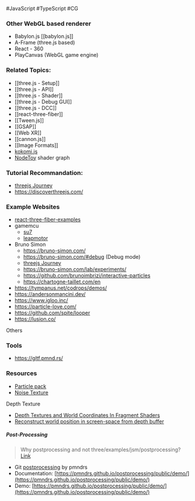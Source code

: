 #JavaScript #TypeScript #CG 

### Other WebGL based renderer
-   Babylon.js [[babylon.js]]
-   A-Frame (three.js based)
-   React - 360
-   PlayCanvas (WebGL game engine)

### Related Topics:
- [[three.js - Setup]]
- [[three.js - API]]
- [[three.js - Shader]]
- [[three.js - Debug GUI]]
- [[three.js - DCC]]
- [[react-three-fiber]]
- [[Tween.js]]
- [[GSAP]]
- [[Web XR]]
- [[cannon.js]]
- [[Image Formats]]
- [kokomi.js](https://github.com/alphardex/kokomi.js)
- [NodeToy](https://app.nodetoy.co/files) shader graph
### Tutorial Recommandation: 
- [threejs Journey](https://threejs-journey.com/)
- https://discoverthreejs.com/
### Example Websites
- [react-three-fiber-examples](https://r3f.docs.pmnd.rs/getting-started/examples)
- gamemcu
	- [su7](https://gamemcu.com/su7/)
	- [leapmotor](https://c16-3d.leapmotor.cn/)
- Bruno Simon
	- https://bruno-simon.com/
	- https://bruno-simon.com/#debug (Debug mode) 
	- [threejs Journey](https://threejs-journey.com/)
	- https://bruno-simon.com/lab/experiments/
	- https://github.com/brunoimbrizi/interactive-particles
	- https://chartogne-taillet.com/en
- https://tympanus.net/codrops/demos/
- https://andersonmancini.dev/
- https://www.igloo.inc/
- https://particle-love.com/ 
- https://github.com/spite/looper
- https://lusion.co/

Others

### Tools
- https://gltf.pmnd.rs/
### Resources
- [Particle pack](https://www.kenney.nl/assets/particle-pack)
- [Noise Texture](http://kitfox.com/projects/perlinNoiseMaker/)

Depth Texture
- [Depth Textures and World Coordinates In Fragment Shaders](https://www.thefrontdev.co.uk/post-processing-in-react-three-fiber-depth-textures-and-world-coordinates-in-fragment-shaders)
- [Reconstruct world position in screen-space from depth buffer](https://discourse.threejs.org/t/reconstruct-world-position-in-screen-space-from-depth-buffer/5532)

##### Post-Processing
> Why postprocessing and not three/examples/jsm/postprocessing?
> [Link](https://react-postprocessing.docs.pmnd.rs/introduction#why-postprocessing-and-not-three/examples/jsm/postprocessing?)
- Git [postprocessing](https://github.com/pmndrs/postprocessing) by pmndrs
- Documentation: [https://pmndrs.github.io/postprocessing/public/demo/](https://pmndrs.github.io/postprocessing/public/demo/)
- Demo: [https://pmndrs.github.io/postprocessing/public/demo/](https://pmndrs.github.io/postprocessing/public/demo/)

